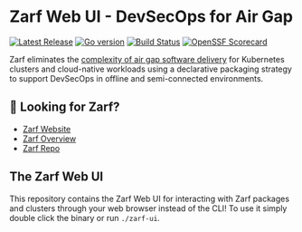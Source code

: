 # Zarf Web UI - DevSecOps for Air Gap

[![Latest Release](https://img.shields.io/github/v/release/defenseunicorns/zarf-ui)](https://github.com/defenseunicorns/zarf-ui/releases)
[![Go version](https://img.shields.io/github/go-mod/go-version/defenseunicorns/zarf-ui?filename=go.mod)](https://go.dev/)
[![Build Status](https://img.shields.io/github/actions/workflow/status/defenseunicorns/zarf-ui/release.yml)](https://github.com/defenseunicorns/zarf-ui/actions/workflows/release.yml)
[![OpenSSF Scorecard](https://api.securityscorecards.dev/projects/github.com/defenseunicorns/zarf-ui/badge)](https://api.securityscorecards.dev/projects/github.com/defenseunicorns/zarf-ui)

Zarf eliminates the [complexity of air gap software delivery](https://www.itopstimes.com/contain/air-gap-kubernetes-considerations-for-running-cloud-native-applications-without-the-cloud/) for Kubernetes clusters and cloud-native workloads using a declarative packaging strategy to support DevSecOps in offline and semi-connected environments.

## 👀 Looking for Zarf?

- [Zarf Website](https://zarf.dev)
- [Zarf Overview](https://docs.zarf.dev/docs/zarf-overview)
- [Zarf Repo](https://github.com/defenseunicorns/Zarf)


## The Zarf Web UI

This repository contains the Zarf Web UI for interacting with Zarf packages and clusters through your web browser instead of the CLI!  To use it simply double click the binary or run `./zarf-ui`.


